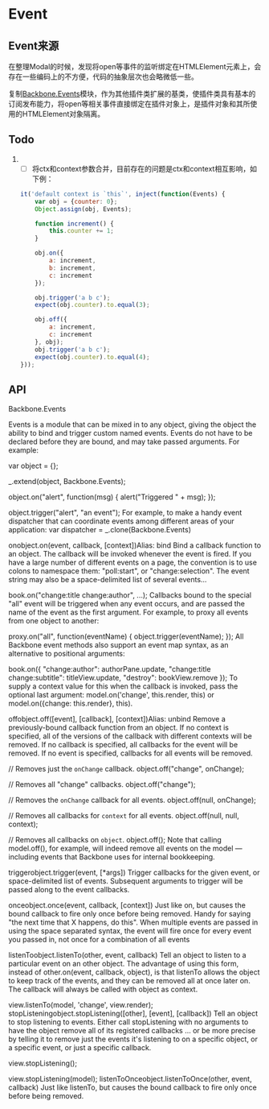 # Event

## Event来源
在整理Modal的时候，发现将open等事件的监听绑定在HTMLElement元素上，会存在一些编码上的不方便，代码的抽象层次也会略微低一些。

复制[Backbone.Events](http://backbonejs.org/#Events)模块，作为其他插件类扩展的基类，使插件类具有基本的订阅发布能力，将open等相关事件直接绑定在插件对象上，是插件对象和其所使用的HTMLElement对象隔离。


## Todo
1. - [ ] 将ctx和context参数合并，目前存在的问题是ctx和context相互影响，如下例：
	```javascript
    it('default context is `this`', inject(function(Events) {
        var obj = {counter: 0};
        Object.assign(obj, Events);

        function increment() {
            this.counter += 1;
        }

        obj.on({
            a: increment,
            b: increment,
            c: increment
        });

        obj.trigger('a b c');
        expect(obj.counter).to.equal(3);

        obj.off({
            a: increment,
            c: increment
        }, obj);
        obj.trigger('a b c');
        expect(obj.counter).to.equal(4);
    }));
	```


## API
Backbone.Events

Events is a module that can be mixed in to any object, giving the object the ability to bind and trigger custom named events. Events do not have to be declared before they are bound, and may take passed arguments. For example:

var object = {};

_.extend(object, Backbone.Events);

object.on("alert", function(msg) {
  alert("Triggered " + msg);
});

object.trigger("alert", "an event");
For example, to make a handy event dispatcher that can coordinate events among different areas of your application: var dispatcher = _.clone(Backbone.Events)

onobject.on(event, callback, [context])Alias: bind 
Bind a callback function to an object. The callback will be invoked whenever the event is fired. If you have a large number of different events on a page, the convention is to use colons to namespace them: "poll:start", or "change:selection". The event string may also be a space-delimited list of several events...

book.on("change:title change:author", ...);
Callbacks bound to the special "all" event will be triggered when any event occurs, and are passed the name of the event as the first argument. For example, to proxy all events from one object to another:

proxy.on("all", function(eventName) {
  object.trigger(eventName);
});
All Backbone event methods also support an event map syntax, as an alternative to positional arguments:

book.on({
  "change:author": authorPane.update,
  "change:title change:subtitle": titleView.update,
  "destroy": bookView.remove
});
To supply a context value for this when the callback is invoked, pass the optional last argument: model.on('change', this.render, this) or model.on({change: this.render}, this).

offobject.off([event], [callback], [context])Alias: unbind 
Remove a previously-bound callback function from an object. If no context is specified, all of the versions of the callback with different contexts will be removed. If no callback is specified, all callbacks for the event will be removed. If no event is specified, callbacks for all events will be removed.

// Removes just the `onChange` callback.
object.off("change", onChange);

// Removes all "change" callbacks.
object.off("change");

// Removes the `onChange` callback for all events.
object.off(null, onChange);

// Removes all callbacks for `context` for all events.
object.off(null, null, context);

// Removes all callbacks on `object`.
object.off();
Note that calling model.off(), for example, will indeed remove all events on the model — including events that Backbone uses for internal bookkeeping.

triggerobject.trigger(event, [*args]) 
Trigger callbacks for the given event, or space-delimited list of events. Subsequent arguments to trigger will be passed along to the event callbacks.

onceobject.once(event, callback, [context]) 
Just like on, but causes the bound callback to fire only once before being removed. Handy for saying "the next time that X happens, do this". When multiple events are passed in using the space separated syntax, the event will fire once for every event you passed in, not once for a combination of all events

listenToobject.listenTo(other, event, callback) 
Tell an object to listen to a particular event on an other object. The advantage of using this form, instead of other.on(event, callback, object), is that listenTo allows the object to keep track of the events, and they can be removed all at once later on. The callback will always be called with object as context.

view.listenTo(model, 'change', view.render);
stopListeningobject.stopListening([other], [event], [callback]) 
Tell an object to stop listening to events. Either call stopListening with no arguments to have the object remove all of its registered callbacks ... or be more precise by telling it to remove just the events it's listening to on a specific object, or a specific event, or just a specific callback.

view.stopListening();

view.stopListening(model);
listenToOnceobject.listenToOnce(other, event, callback) 
Just like listenTo, but causes the bound callback to fire only once before being removed.


